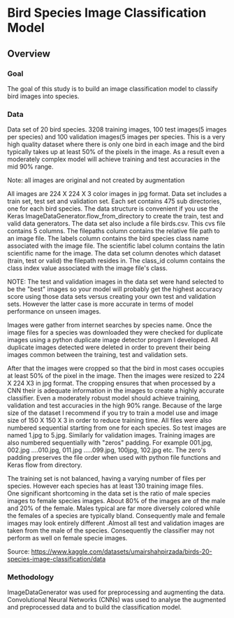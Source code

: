 # Bird Species Image Classification Model

## Overview

### Goal
The goal of this study is to build an image classification model to classify bird images into species.

### Data
Data set of 20 bird species. 3208 training images, 100 test images(5 images per species) and 100 validation images(5 images per species. This is a very high quality dataset where there is only one bird in each image and the bird typically takes up at least 50% of the pixels in the image. As a result even a moderately complex model will achieve training and test accuracies in the mid 90% range.  

Note: all images are original and not created by augmentation  

All images are 224 X 224 X 3 color images in jpg format. Data set includes a train set, test set and validation set. Each set contains 475 sub directories, one for each bird species. The data structure is convenient if you use the Keras ImageDataGenerator.flow_from_directory to create the train, test and valid data generators. The data set also include a file birds.csv. This cvs file contains 5 columns. The filepaths column contains the relative file path to an image file. The labels column contains the bird species class name associated with the image file. The scientific label column contains the latin scientific name for the image. The data set column denotes which dataset (train, test or valid) the filepath resides in. The class_id column contains the class index value associated with the image file's class.  

NOTE: The test and validation images in the data set were hand selected to be the "best" images so your model will probably get the highest accuracy score using those data sets versus creating your own test and validation sets. However the latter case is more accurate in terms of model performance on unseen images.  

Images were gather from internet searches by species name. Once the image files for a species was downloaded they were checked for duplicate images using a python duplicate image detector program I developed. All duplicate images detected were deleted in order to prevent their being images common between the training, test and validation sets.  

After that the images were cropped so that the bird in most cases occupies at least 50% of the pixel in the image. Then the images were resized to 224 X 224 X3 in jpg format. The cropping ensures that when processed by a CNN their is adequate information in the images to create a highly accurate classifier. Even a moderately robust model should achieve training, validation and test accuracies in the high 90% range. Because of the large size of the dataset I recommend if you try to train a model use and image size of 150 X 150 X 3 in order to reduce training time. All files were also numbered sequential starting from one for each species. So test images are named 1.jpg to 5.jpg. Similarly for validation images. Training images are also numbered sequentially with "zeros" padding. For example 001.jpg, 002.jpg ….010.jpg, 011.jpg …..099.jpg, 100jpg, 102.jpg etc. The zero's padding preserves the file order when used with python file functions and Keras flow from directory.  

The training set is not balanced, having a varying number of files per species. However each species has at least 130 training image files.  
One significant shortcoming in the data set is the ratio of male species images to female species images. About 80% of the images are of the male and 20% of the female. Males typical are far more diversely colored while the females of a species are typically bland. Consequently male and female images may look entirely different .Almost all test and validation images are taken from the male of the species. Consequently the classifier may not perform as well on female specie images.  

Source: https://www.kaggle.com/datasets/umairshahpirzada/birds-20-species-image-classification/data  

### Methodology
ImageDataGenerator was used for preprocessing and augmenting the data. Convolutional Neural Networks (CNNs) was used to analyse the augmented and preprocessed data and to build the classification model.
